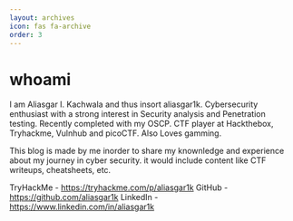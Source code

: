```yaml
---
layout: archives
icon: fas fa-archive
order: 3
---
```


# whoami

I am Aliasgar I. Kachwala and thus insort aliasgar1k. Cybersecurity enthusiast with a strong interest in Security analysis and Penetration testing. Recently completed with my OSCP. CTF player at Hackthebox, Tryhackme, Vulnhub and picoCTF. Also Loves gamming.

This blog is made by me inorder to share my knownledge and experience about my journey in cyber security.
it would include content like CTF writeups, cheatsheets, etc.

TryHackMe - https://tryhackme.com/p/aliasgar1k
GitHub - https://github.com/aliasgar1k
LinkedIn - https://www.linkedin.com/in/aliasgar1k
